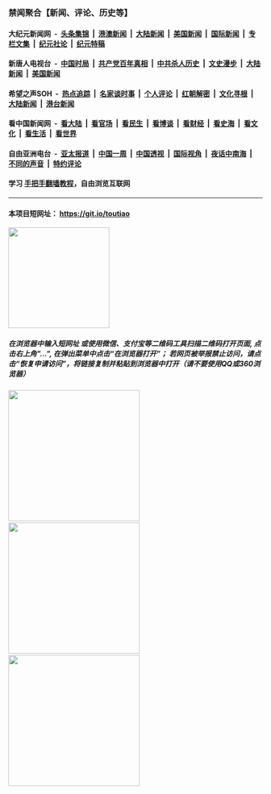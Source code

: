 ### 禁闻聚合【新闻、评论、历史等】

#### 大纪元新闻网 &nbsp;-&nbsp; [头条集锦](indexes/E头条集锦.md?t=02281631) &nbsp;|&nbsp; [港澳新闻](indexes/E港澳新闻.md?t=02281631)  &nbsp;|&nbsp; [大陆新闻](indexes/E大陆新闻.md?t=02281631) &nbsp;|&nbsp; [美国新闻](indexes/E美国新闻.md?t=02281631) &nbsp;|&nbsp; [国际新闻](indexes/E国际新闻.md?t=02281631) &nbsp;|&nbsp; [专栏文集](indexes/E专栏文集.md?t=02281631) &nbsp;|&nbsp; [纪元社论](indexes/E纪元社论.md?t=02281631) &nbsp;|&nbsp; [纪元特稿](indexes/E纪元特稿.md?t=02281631) 

#### 新唐人电视台 &nbsp;-&nbsp; [中国时局](indexes/N中国时局.md?t=02281631) &nbsp;|&nbsp; [共产党百年真相](indexes/N共产党百年真相.md?t=02281631) &nbsp;|&nbsp; [中共杀人历史](indexes/N中共杀人历史.md?t=02281631) &nbsp;|&nbsp; [文史漫步](indexes/N文史漫步.md?t=02281631) &nbsp;|&nbsp; [大陆新闻](indexes/N大陆新闻.md?t=02281631) &nbsp;|&nbsp; [美国新闻](indexes/N美国新闻.md?t=02281631)

#### 希望之声SOH &nbsp;-&nbsp; [热点追踪](indexes/H热点追踪.md?t=02281631) &nbsp;|&nbsp; [名家谈时事](indexes/H名家谈时事.md?t=02281631) &nbsp;|&nbsp; [个人评论](indexes/H个人评论.md?t=02281631)  &nbsp;|&nbsp; [红朝解密](indexes/H红朝解密.md?t=02281631) &nbsp;|&nbsp; [文化寻根](indexes/H文化寻根.md?t=02281631) &nbsp;|&nbsp; [大陆新闻](indexes/H大陆新闻.md?t=02281631) &nbsp;|&nbsp; [港台新闻](indexes/H港台新闻.md?t=02281631)

#### 看中国新闻网 &nbsp;-&nbsp; [看大陆](indexes/S看大陆.md?t=02281631) &nbsp;|&nbsp; [看官场](indexes/S看官场.md?t=02281631) &nbsp;|&nbsp; [看民生](indexes/S看民生.md?t=02281631)  &nbsp;|&nbsp; [看博谈](indexes/S看博谈.md?t=02281631) &nbsp;|&nbsp; [看财经](indexes/S看财经.md?t=02281631) &nbsp;|&nbsp; [看史海](indexes/S看史海.md?t=02281631) &nbsp;|&nbsp; [看文化](indexes/S看文化.md?t=02281631) &nbsp;|&nbsp; [看生活](indexes/S看生活.md?t=02281631) &nbsp;|&nbsp; [看世界](indexes/S看世界.md?t=02281631)

#### 自由亚洲电台 &nbsp;-&nbsp; [亚太报道](indexes/R亚太报道.md?t=02281631) &nbsp;|&nbsp; [中国一周](indexes/R中国一周.md?t=02281631) &nbsp;|&nbsp; [中国透视](indexes/R中国透视.md?t=02281631)  &nbsp;|&nbsp; [国际视角](indexes/R国际视角.md?t=02281631) &nbsp;|&nbsp; [夜话中南海](indexes/R夜话中南海.md?t=02281631) &nbsp;|&nbsp; [不同的声音](indexes/R不同的声音.md?t=02281631) &nbsp;|&nbsp; [特约评论](indexes/R特约评论.md?t=02281631)

#### 学习 [手把手翻墙教程](https://github.com/gfw-breaker/guides/wiki)，自由浏览互联网

----

#### 本项目短网址： https://git.io/toutiao
<img src="https://raw.githubusercontent.com/gfw-breaker/banned-news/master/scripts/img/qr.png" width="200px"/>  

##### 在浏览器中输入短网址 或使用微信、支付宝等二维码工具扫描二维码打开页面, 点击右上角"...", 在弹出菜单中点击“在浏览器打开”； 若网页被举报禁止访问，请点击“恢复申请访问”，将链接复制并粘贴到浏览器中打开（请不要使用QQ或360浏览器）

<img src="https://raw.githubusercontent.com/gfw-breaker/banned-news/master/scripts/img/1.png" width="260px"/> &nbsp; <img src="https://raw.githubusercontent.com/gfw-breaker/banned-news/master/scripts/img/2.png" width="260px"/> &nbsp; <img src="https://raw.githubusercontent.com/gfw-breaker/banned-news/master/scripts/img/3.png" width="260px"/>
